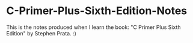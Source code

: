 # C-Primer-Plus-Sixth-Edition-Notes
This is the notes produced when I learn the book: "C Primer Plus Sixth Edition" by Stephen Prata. :)
